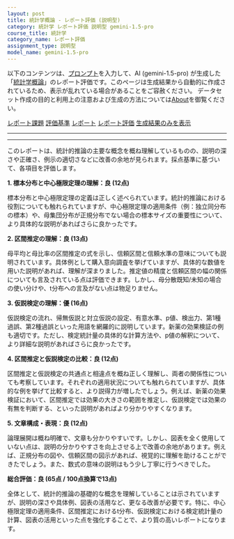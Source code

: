```yaml
---
layout: post
title: 統計学概論 - レポート評価 (説明型)
category: 統計学 レポート評価 説明型 gemini-1.5-pro
course_title: 統計学
category_name: レポート評価
assignment_type: 説明型
model_name: gemini-1.5-pro
---
```


以下のコンテンツは、[プロンプト](https://github.com/takedatoshiyuki/synthetic_assignments/tree/main/generated/統計学/gemini-1.5-pro/prompt_レポート評価-説明型.md)を入力して、AI (gemini-1.5-pro) が生成した「[統計学概論](/contents/統計学/)」のレポート評価です。このページは生成結果から自動的に作成されているため、表示が乱れている場合があることをご容赦ください。
データセット作成の目的と利用上の注意および生成の方法については[About](/About)を御覧ください。

[レポート課題](../レポート課題-説明型)
[評価基準](../評価基準-説明型)
[レポート](../レポート-説明型)
[レポート評価](../レポート評価-説明型)
[生成結果のみを表示](https://github.com/takedatoshiyuki/synthetic_assignments/tree/main/generated/統計学/gemini-1.5-pro/レポート評価-説明型.md)
  

***
***
  
このレポートは、統計的推論の主要な概念を概ね理解しているものの、説明の深さや正確さ、例示の適切さなどに改善の余地が見られます。採点基準に基づいて、各項目を評価します。

**1. 標本分布と中心極限定理の理解：良 (12点)**

標本分布と中心極限定理の定義は正しく述べられています。統計的推論における役割についても触れられていますが、中心極限定理の適用条件（例：独立同分布の標本）や、母集団分布が正規分布でない場合の標本サイズの重要性について、より具体的な説明があればさらに良かったです。

**2. 区間推定の理解：良 (13点)**

母平均と母比率の区間推定の式を示し、信頼区間と信頼水準の意味についても説明されています。具体例として購入意向調査を挙げていますが、具体的な数値を用いた説明があれば、理解が深まりました。推定値の精度と信頼区間の幅の関係についても言及されている点は評価できます。しかし、母分散既知/未知の場合の使い分けや、t分布への言及がない点は物足りません。

**3. 仮説検定の理解：優 (16点)**

仮説検定の流れ、帰無仮説と対立仮説の設定、有意水準、p値、検出力、第1種過誤、第2種過誤といった用語を網羅的に説明しています。新薬の効果検証の例も適切です。ただし、検定統計量の具体的な計算方法や、p値の解釈について、より詳細な説明があればさらに良かったです。

**4. 区間推定と仮説検定の比較：良 (12点)**

区間推定と仮説検定の共通点と相違点を概ね正しく理解し、両者の関係性についても考察しています。それぞれの適用状況についても触れられていますが、具体的な例を挙げて比較すると、より説得力が増したでしょう。例えば、新薬の効果検証において、区間推定では効果の大きさの範囲を推定し、仮説検定では効果の有無を判断する、といった説明があればより分かりやすくなります。

**5. 文章構成・表現：良 (12点)**

論理展開は概ね明確で、文章も分かりやすいです。しかし、図表を全く使用していない点は、説明の分かりやすさを向上させる上で改善の余地があります。例えば、正規分布の図や、信頼区間の図示があれば、視覚的に理解を助けることができたでしょう。また、数式の意味の説明はもう少し丁寧に行うべきでした。

**総合評価：良 (65点 / 100点換算で13点)**

全体として、統計的推論の基礎的な概念を理解していることは示されていますが、説明の深さや具体例、図表の活用など、更なる改善が必要です。特に、中心極限定理の適用条件、区間推定におけるt分布、仮説検定における検定統計量の計算、図表の活用といった点を強化することで、より質の高いレポートになります。
